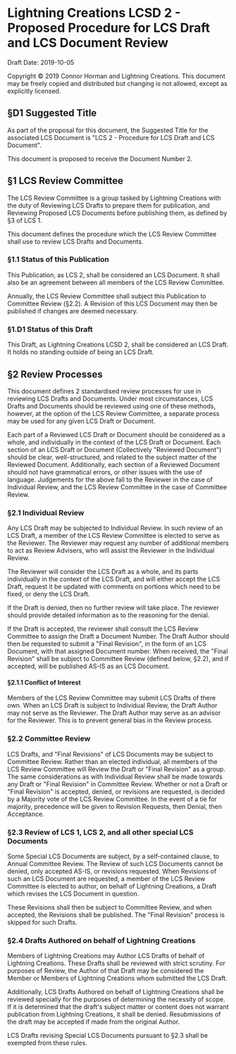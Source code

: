 # Lightning Creations LCSD 2 - Proposed Procedure for LCS Draft and LCS Document Review

Draft Date: 2019-10-05

Copyright © 2019 Connor Horman and Lightning Creations. This document may be freely copied and distributed but changing is not allowed, except as explicitly licensed.

## §D1 Suggested Title
As part of the proposal for this document, the Suggested Title 
for the associated LCS Document is "LCS 2 - Procedure for LCS Draft and LCS Document". 

This document is proposed to receive the Document Number 2.

## §1 LCS Review Committee

The LCS Review Committee is a group tasked by Lightning Creations 
with the duty of Reviewing LCS Drafts to prepare them for publication,
and Reviewing Proposed LCS Documents before publishing them, as
defined by §3 of LCS 1.

This document defines the procedure which the LCS Review Committee shall use to review LCS Drafts and Documents.

### §1.1 Status of this Publication

This Publication, as LCS 2, shall be considered an LCS Document. It shall also be an agreement between all members of 
the LCS Review Committee. 

Annually, the LCS Review Committee shall subject this Publication to Committee Review (§2.2). 
A Revision of this LCS Document may then be published if changes are deemed necessary.

### §1.D1 Status of this Draft

This Draft, as Lightning Creations LCSD 2, shall be considered an LCS Draft. 
It holds no standing outside of being an LCS Draft. 


## §2 Review Processes

This document defines 2 standardised review processes for use in reviewing LCS Drafts and Documents. 
Under most circumstances, LCS Drafts and Documents should be reviewed using one of these methods, 
however, at the option of the LCS Review Committee, a separate process may be used for any given 
LCS Draft or Document.  

Each part of a Reviewed LCS Draft or Document should be considered as a whole, and individually in the context of the LCS Draft or Document. 
Each section of an LCS Draft or Document (Collectively "Reviewed Document") should be clear, 
well-structured, and related to the subject matter of the Reviewed Document. 
Additionally, each section of a Reviewed Document should not have grammatical errors,
 or other issues with the use of language. 
Judgements for the above fall to the Reviewer in the case of Individual Review, and the LCS Review Committee in the case
 of Committee Review. 

### §2.1 Individual Review

Any LCS Draft may be subjected to Individual Review. In such review of an LCS Draft, a member of the LCS Review Committee 
is elected to serve as the Reviewer. The Reviewer may request any number of additional members to act as Review Advisers, 
who will assist the Reviewer in the Individual Review. 

The Reviewer will consider the LCS Draft as a whole, and its parts individually in the context of the LCS Draft, 
and will either accept the LCS Draft, request it be updated with comments on portions which need to be fixed, 
or deny the LCS Draft. 

If the Draft is denied, then no further review will take place. 
The reviewer should provide detailed information as to the reasoning for the denial. 

If the Draft is accepted, the reviewer shall consult the LCS Review Committee to assign the Draft a Document Number. 
The Draft Author should then be requested to submit a "Final Revision", in the form of an LCS Document, with that assigned 
Document number. 
When received, the "Final Revision" shall be subject to Committee Review (defined below, §2.2), and if accepted, 
will be published AS-IS as an LCS Document. 

#### §2.1.1 Conflict of Interest

Members of the LCS Review Committee may submit LCS Drafts of there own. When an LCS Draft is subject to Individual Review, 
the Draft Author may not serve as the Reviewer. The Draft Author may serve as an advisor for the Reviewer. 
This is to prevent general bias in the Review process. 

### §2.2 Committee Review

LCS Drafts, and "Final Revisions" of LCS Documents may be subject to Committee Review. Rather than an elected individual, 
all members of the LCS Review Committee will Review the Draft or "Final Revision" as a group. 
The same considerations as with Individual Review shall be made towards any Draft or "Final Revision" in Committee Review. 
Whether or not a Draft or "Final Revision" is accepted, denied, or revisions are requested, is decided by a Majority vote 
of the LCS Review Committee. 
In the event of a tie for majority, precedence will be given to Revision Requests, then Denial, then Acceptance. 

### §2.3 Review of LCS 1, LCS 2, and all other special LCS Documents

Some Special LCS Documents are subject, by a self-contained clause, to Annual Committee Review. 
The Review of such LCS Documents cannot be denied, only accepted AS-IS, or revisions requested. 
When Revisions of such an LCS Document are requested, a member of the LCS Review Committee is elected 
to author, on behalf of Lightning Creations, a Draft which revises the LCS Document in question. 

These Revisions shall then be subject to Committee Review, and when accepted, 
the Revisions shall be published. The "Final Revision" process is skipped for such Drafts. 

### §2.4 Drafts Authored on behalf of Lightning Creations

Members of Lightning Creations may Author LCS Drafts of behalf of Lightning Creations. These Drafts shall be reviewed 
with strict scrutiny. For purposes of Review, the Author of that Draft may be considered the Member or Members 
of Lightning Creations whom submitted the LCS Draft. 

Additionally, LCS Drafts Authored on behalf of Lightning Creations shall be reviewed specially for the purposes of determining 
the necessity of scope. If it is determined that the draft's subject matter or content does not warrant publication from 
Lightning Creations, it shall be denied. Resubmissions of the draft may be accepted if made from the original Author. 

LCS Drafts revising Special LCS Documents pursuant to §2.3 shall be exempted from these rules. 


